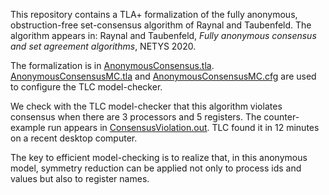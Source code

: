 This repository contains a TLA+ formalization of the fully anonymous, obstruction-free set-consensus algorithm of Raynal and Taubenfeld.
The algorithm appears in: Raynal and Taubenfeld, *Fully anonymous consensus and set agreement algorithms*, NETYS 2020.

The formalization is in [AnonymousConsensus.tla](./AnonymousConsensus.tla).
[AnonymousConsensusMC.tla](./AnonymousConsensusMC.tla) and [AnonymousConsensusMC.cfg](./AnonymousConsensusMC.cfg) are used to configure the TLC model-checker.

We check with the TLC model-checker that this algorithm violates consensus when there are 3 processors and 5 registers.
The counter-example run appears in [ConsensusViolation.out](./ConsensusViolation.out).
TLC found it in 12 minutes on a recent desktop computer.

The key to efficient model-checking is to realize that, in this anonymous model, symmetry reduction can be applied not only to process ids and values but also to register names.

